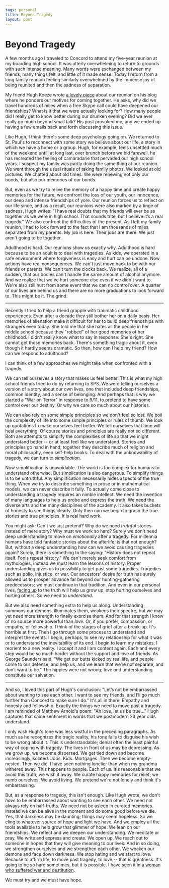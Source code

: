 ```yaml
--- 
tags: personal
title: Beyond Tragedy
layout: post
---
```

# Beyond Tragedy

A few months ago I traveled to Concord to attend my five-year reunion at my boarding high school. It was utterly overwhelming to return to grounds with such intense meaning. Many words were exchanged between my friends, many things felt, and little of it made sense. Today I return from a long family reunion feeling similarly overwhelmed by the immense joy of being reunited and then the sadness of separation. 

My friend Hugh Koeze wrote [a lovely piece][hugh] about our reunion on his blog where he ponders our motives for coming together. He asks, why did we travel hundreds of miles when a free Skype call could have deepened our friendships? What is it that we were actually looking for? How many people did I really get to know better during our drunken evening? Did we ever really go much beyond small talk? His post provoked me, and we ended up having a few emails back and forth discussing this issue. 

[hugh]: http://hughkoeze.wordpress.com/2013/06/10/thoughts-on-my-high-school-reunion/

Like Hugh, I think there's some deep psychology going on. We returned to St. Paul's to reconnect with some story we believe about our life, a story in which we have a home or a group. Hugh, for example, feels unsettled much of the weekend until, at long last, over brunch before we bid farewell, he has recreated the feeling of camaradarie that pervaded our high school years. I suspect my family was partly doing the same thing at our reunion. We went through the usual rituals of taking family photos. We looked at old pictures. We chatted about old times. We were renewing not only our bonds, but also our memories of our bonds. 

But, even as we try to relive the memory of a happy time and create happy memories for the future, we confront the loss of our youth, our innocence, our deep and intense friendships of yore. Our reunion forces us to reflect on our life since, and as a result, our reunions were also marked by a tinge of sadness. Hugh writes: "I have real doubts that my friends will ever be as together as we were in high school. That sounds trite, but I believe it’s a real tragedy." We also confront the difficulties of the present. As I left my family reunion, I had to look forward to the fact that I am thousands of miles separated from my parents. My job is here. Their jobs are there. We just aren't going to be together. 

Adulthood is hard. Our reunions show us exactly why. Adulthood is hard because to be an adult is to deal with tragedies. As kids, we operated in a safe environment where forgiveness is easy and hurt can be undone. Now actions have real consequences. We can't just move back to be with our friends or parents. We can't turn the clocks back. We realize, all of a sudden, that our bodies can't handle the same amount of alcohol anymore. And we realize that we've hurt someone else even if we didn't want to. We're also still hurt from some event that we can no control over. A quarter of our lives are behind us and there are no more graduations to look forward to. This might be it. The grind. 

--------------------------------------

Recently I tried to help a friend grapple with traumatic childhood experiences. Even after a decade they still bother her on a daily basis. Her memories of alienation make it difficult for her to build deep friendships with strangers even today. She told me that she hates all the people in her middle school because they "robbed" of her good memories of her childhood. I didn't really know what to say in response. She's right. She cannot get those memories back. There's something tragic about it, even though it hardly seems dramatic. So then, how can I help my friend? How can we respond to adulthood? 

I can think of a few approaches we might take when confronted with a tragedy. 

We can tell ourselves a story that makes us feel better. This is what my high school friends tried to do by returning to SPS. We were telling ourselves a version of a story about our own lives, one that included deep friendships, common identity, and a sense of belonging. And perhaps that is why we started a "War on Terror" in response to 9/11, to pretend to have some control over our destiny. Or why we care so much about our histories. 

We can also rely on some simple principles so we don't feel so lost. We boil the complexity of life into some simple principles or rules of thumb. We look up quotations to make ourselves feel better. We tell ourselves that time will heal everything. Of course stories and principles are really not so different. Both are attempts to simplify the complexities of life so that we might understand better -- or at least feel like we understand. Stories and principles go hand in hand; together they describe much of religion and moral philosophy, even self-help books. To deal with the unknowability of tragedy, we can turn to _simplication_. 

Now simplification is unavoidable. The world is too complex for humans to understand otherwise. But simplication is also dangerous. To simplify things is to be untruthful. Any simplification necessarily hides aspects of the true thing. When we try to describe something in prose or in mathematical models, we can never describe it fully. To actually come close to understanding a tragedy requires an nimble intellect. We need the invention of many languages to help us probe and express the truth. We need the diverse arts and the many disciplines of the academy. It also takes buckets of honesty to see things clearly. Only then can we begin to grasp the true stories and true principles. It is real hard work. 

You might ask: Can't we just pretend? Why do we need _truthful_ stories instead of mere story? Why must we work so hard? Surely we don't need deep understanding to move on _emotionally_ after a tragedy. For millennia humans have told fantastic stories about the afterlife; is that not enough? But, without a deep understanding how can we avoid causing tragedies again? Surely, there is something to the saying: "History does not repeat itself. Fools repeat history." We can't merely seek comfort from mythologies; instead we must learn the lessons of history. Proper understanding gives us to possibility to get past some tragedies. Tragedies such as polio, injustice, or war. Our ancestors' desire for truth has surely allowed us to prosper advance far beyond our hunting-gathering predecessors; we must continue in that tradition. And even in our personal lives, [facing up][body] to the truth will help us grow up, stop hurting ourselves and hurting others. So we need to _understand_. 

[saunders]: http://asnews.syr.edu/newsevents_2013/releases/george_saunders_convocation.html

But we also need something extra to help us along. Understanding summons our demons, illuminates them, weakens their spectre, but we may yet need more strength to finally exorcise them. And for that strength I know of no source more powerful than _love_. Or, if you prefer, compassion, or empathy, or fellowship. I think of the stages of grief after a break-up. It's horrible at first. Then I go through some process to understand and interpret the events. I begin, perhaps, to see my relationship for what it was or to understand the inevitability of its end. I begin to learn my mistakes. I reorient to a new reality. I accept it and I am content again. Each and every step would be so much harder without the support and love of friends. As George Saunders said, "We get our butts kicked by real life, and people come to our defense, and help us, and we learn that we’re not separate, and don’t want to be." The hippies were not wrong; love and understanding constitute our salvation. 

[body]: http://www.washingtonpost.com/lifestyle/style/youre-not-pretty-enough-dealing-with-ugly-self-doubt/2013/08/09/4928a4c0-f932-11e2-b018-5b8251f0c56e_story.html?hpid=z1

------------------------------------

And so, I loved this part of Hugh's conclusion: "Let’s not be embarrassed about wanting to see each other. I want to see my friends, and I’ll go much further than Concord to make sure I do." It's all in there. Empathy and honesty and fellowship. Exactly the things we need to move past a tragedy. I am reminded of Matthew Arnold's poem: "Ah love, let us be true..." Hugh captures that same sentiment in words that we postmodern 23 year olds understand. 

I only wish Hugh's tone was less wistful in the preceding paragraphs. As much as he recognizes the tragic reality, his tone fails to disguise his wish to be wrong about it. This is understandable; denial often the least painful way of coping with tragedy. The lives in front of us may be depressing. As we grow up, we become dispersed. We get tied down and become increasingly isolated. Jobs. Kids. Mortgages. Then we become empty-nested. Then we die. I have seen nothing lonelier than when my grandma withered away. This happens to people. Each of us. It's reasonable that we avoid this truth; we wish it away. We curate happy memories for relief; we numb ourselves. We avoid living. We pretend we're not lonely and think it's embarrassing. 

But, as a response to tragedy, this isn't enough. Like Hugh wrote, we don't _have_ to be embarrassed about wanting to see each other. We need not always rely on half-truths. We need not be asleep in curated memories. Instead we can be alive in the moment and do some good before we die. Yes, that darkness may be daunting; things may seem hopeless. So we cling to whatever source of hope and light we have. And we employ all the tools available to help grow that glimmer of hope: We lean on our friendships. We reflect and we deepen our understanding. We meditate or pray. We write and express and create. We open up. We reach out to someone in hopes that they will give meaning to our lives. And in so doing, we strengthen ourselves and we strengthen each other. We weaken our demons and face down darkness. We stop hating and we start to love. Because to affirm life, to move past tragedy, to love -- that is greatness. It's going to be so hard sometimes, but it is possible. I have seen it in [a woman who suffered war and destitution][greatness]. 

We must try and we must have hope. 

[greatness]: http://mbwong.com/2013/01/04/what-is-greatness.html
